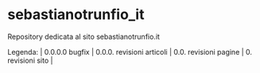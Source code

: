 # sebastianotrunfio_it
Repository dedicata al sito sebastianotrunfio.it 

Legenda: | 0.0.0.0 bugfix | 0.0.0. revisioni articoli | 0.0. revisioni pagine | 0. revisioni sito |
